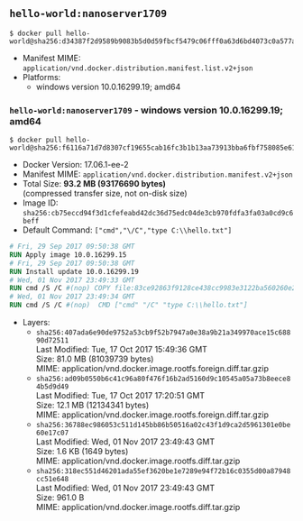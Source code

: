 ## `hello-world:nanoserver1709`

```console
$ docker pull hello-world@sha256:d34387f2d9589b9083b5d0d59fbcf5479c06fff0a63d6bd4073c0a577ad18331
```

-	Manifest MIME: `application/vnd.docker.distribution.manifest.list.v2+json`
-	Platforms:
	-	windows version 10.0.16299.19; amd64

### `hello-world:nanoserver1709` - windows version 10.0.16299.19; amd64

```console
$ docker pull hello-world@sha256:f6116a71d7d8307cf19655cab16fc3b1b13aa73913bba6fbf758085e61519185
```

-	Docker Version: 17.06.1-ee-2
-	Manifest MIME: `application/vnd.docker.distribution.manifest.v2+json`
-	Total Size: **93.2 MB (93176690 bytes)**  
	(compressed transfer size, not on-disk size)
-	Image ID: `sha256:cb75eccd94f3d1cfefeabd42dc36d75edc04de3cb970fdfa3fa03a0cd9c6beff`
-	Default Command: `["cmd","\/C","type C:\\hello.txt"]`

```dockerfile
# Fri, 29 Sep 2017 09:50:38 GMT
RUN Apply image 10.0.16299.15
# Fri, 29 Sep 2017 09:50:38 GMT
RUN Install update 10.0.16299.19
# Wed, 01 Nov 2017 23:49:33 GMT
RUN cmd /S /C #(nop) COPY file:83ce92863f9128ce438cc9983e3122ba560260e20328cab82d5ee2b618c2d1ac in C: 
# Wed, 01 Nov 2017 23:49:34 GMT
RUN cmd /S /C #(nop)  CMD ["cmd" "/C" "type C:\\hello.txt"]
```

-	Layers:
	-	`sha256:407ada6e90de9752a53cb9f52b7947a0e38a9b21a349970ace15c68890d72511`  
		Last Modified: Tue, 17 Oct 2017 15:49:36 GMT  
		Size: 81.0 MB (81039739 bytes)  
		MIME: application/vnd.docker.image.rootfs.foreign.diff.tar.gzip
	-	`sha256:ad09b0550b6c41c96a80f476f16b2ad5160d9c10545a05a73b8eece84b5d9d49`  
		Last Modified: Tue, 17 Oct 2017 17:20:51 GMT  
		Size: 12.1 MB (12134341 bytes)  
		MIME: application/vnd.docker.image.rootfs.foreign.diff.tar.gzip
	-	`sha256:36788ec986053c511d145bb86b50516a02c43f1d9ca2d5961301e0be60e17c07`  
		Last Modified: Wed, 01 Nov 2017 23:49:43 GMT  
		Size: 1.6 KB (1649 bytes)  
		MIME: application/vnd.docker.image.rootfs.diff.tar.gzip
	-	`sha256:318ec551d46201ada55ef3620be1e7289e94f72b16c0355d00a87948cc51e648`  
		Last Modified: Wed, 01 Nov 2017 23:49:43 GMT  
		Size: 961.0 B  
		MIME: application/vnd.docker.image.rootfs.diff.tar.gzip
